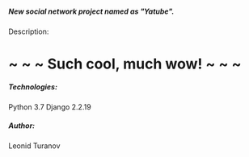 ##### New social network project named as "Yatube".


Description:
# ~ ~ ~ Such cool, much wow! ~ ~ ~



##### Technologies:
Python 3.7
Django 2.2.19
##### Author:
Leonid Turanov 
